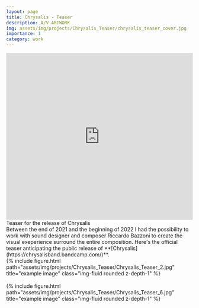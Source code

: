 ```yaml
---
layout: page
title: Chrysalis - Teaser
description: A/V ARTWORK
img: assets/img/projects/Chrysalis_Teaser/chrysalis_teaser_cover.jpg
importance: 1
category: work
---
```


<iframe src="https://player.vimeo.com/video/696691074" width="100%" height="450" frameborder="0" allow="autoplay; fullscreen" allowfullscreen></iframe>
<div class="caption">
    Teaser for the release of Chrysalis
</div>
Between the end of 2021 and the beginning of 2022 I had the possibility to work with sound designer and composer Riccardo Bazzoni to create the visual exeperience surround the entire composition. Here's the official teaser anticipating the public release of **[Chrysalis](https://chrysalisband.bandcamp.com/)**.

<div class="row justify-content-sm-center">
    <div class="col-sm mt-3 mt-md-0">
        {% include figure.html path="assets/img/projects/Chrysalis_Teaser/Chrysalis_Teaser_2.jpg" title="example image" class="img-fluid rounded z-depth-1" %}
    </div>
</div>

<br />

<div class="row justify-content-sm-center">
    <div class="col-sm mt-3 mt-md-0">
        {% include figure.html path="assets/img/projects/Chrysalis_Teaser/Chrysalis_Teaser_6.jpg" title="example image" class="img-fluid rounded z-depth-1" %}
    </div>
</div>

